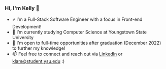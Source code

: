 <!--
**kellylamkelly/kellylamkelly** is a ✨ _special_ ✨ repository because its `README.md` (this file) appears on your GitHub profile.

Here are some ideas to get you started:

- 🔭 I’m currently working on ...
- 🌱 I’m currently learning ...
- 👯 I’m looking to collaborate on ...
- 🤔 I’m looking for help with ...
- 💬 Ask me about ...
- 📫 How to reach me: ...
- 😄 Pronouns: ...
- ⚡ Fun fact: ...
-->

### Hi, I'm Kelly 👋

- ⚡ I’m a Full-Stack Software Engineer with a focus in Front-end Development!
- 🌱 I’m currently studying Computer Science at Youngstown State University
- 🔭 I'm open to full-time opportunities after graduation (December 2022) to further my knowledge!
- 📫 Feel free to connect and reach out via [LinkedIn](https://linkedin.com/in/kellylamkelly) or klam@student.ysu.edu :)
